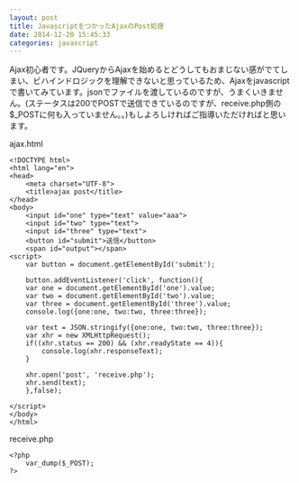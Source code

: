 ```yaml
---
layout: post
title: JavascriptをつかったAjaxのPost処理
date: 2014-12-20 15:45:33
categories: javascript
---
```

<p>Ajax初心者です。JQueryからAjaxを始めるとどうしてもおまじない感がでてしまい、ビハインドロジックを理解できないと思っているため、Ajaxをjavascriptで書いてみています。jsonでファイルを渡しているのですが、うまくいきません。(ステータスは200でPOSTで送信できているのですが、receive.php側の$_POSTに何も入っていません。。)もしよろしければご指導いただければと思います。</p>

<p>ajax.html</p>

<pre><code>&lt;!DOCTYPE html&gt;
&lt;html lang="en"&gt;
&lt;head&gt;
    &lt;meta charset="UTF-8"&gt;
    &lt;title&gt;ajax post&lt;/title&gt;
&lt;/head&gt;
&lt;body&gt;
    &lt;input id="one" type="text" value="aaa"&gt;
    &lt;input id="two" type="text"&gt;
    &lt;input id="three" type="text"&gt;
    &lt;button id="submit"&gt;送信&lt;/button&gt;
    &lt;span id="output"&gt;&lt;/span&gt;
&lt;script&gt;
    var button = document.getElementById('submit');

    button.addEventListener('click', function(){
    var one = document.getElementById('one').value;
    var two = document.getElementById('two').value;
    var three = document.getElementById('three').value;
    console.log({one:one, two:two, three:three});

    var text = JSON.stringify({one:one, two:two, three:three});
    var xhr = new XMLHttpRequest();
    if((xhr.status == 200) &amp;&amp; (xhr.readyState == 4)){
        console.log(xhr.responseText);
    }

    xhr.open('post', 'receive.php');
    xhr.send(text);
    },false);

&lt;/script&gt;
&lt;/body&gt;
&lt;/html&gt;
</code></pre>

<p>receive.php</p>

<pre><code>&lt;?php 
    var_dump($_POST);
?&gt;
</code></pre>
